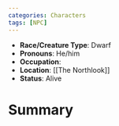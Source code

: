```yaml
---
categories: Characters
tags: [NPC]
---
```

- **Race/Creature Type**: Dwarf
- **Pronouns**:  He/him
- **Occupation**: 
- **Location**: [[The Northlook]]
- **Status**: Alive

# Summary
